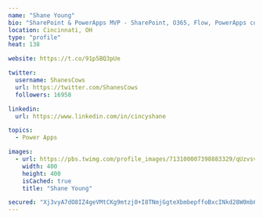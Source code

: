 ```yaml
---
name: "Shane Young"
bio: "SharePoint & PowerApps MVP - SharePoint, O365, Flow, PowerApps consulting? @PowerApps911 | Pure Snark? You found it."
location: Cincinnati, OH
type: "profile"
heat: 138

website: https://t.co/91p5BQ3pUe

twitter:
  username: ShanesCows
  url: https://twitter.com/ShanesCows
  followers: 16958

linkedin:
  url: https://www.linkedin.com/in/cincyshane

topics:
  - Power Apps

images:
  - url: https://pbs.twimg.com/profile_images/713100007398883329/qUzvsvQ3_400x400.jpg
    width: 400
    height: 400
    isCached: true
    title: "Shane Young"

secured: "Xj3vyA7dO8IZ4geVMtCKg9mtzj0+I8TNmjGgteXbmbepffoBxcINkd28W0mb6izbIOgeblPSibMLTO3heCa8+xFhwQwgjrtcPbTM+htG6BSq8utwZ8TO2sHpO2M4HSqWefzxWZYDQHkVIoNim3ZMeB8UpVKn0wdXu1zT2ISoQQjC/Pk301jwmNyACr1pErNd43NTiTSOYZdNRQ0Dw4egbQXsWQvfkOSL32cP6z34DmM+I+e0ztLdteJ3HQyGem/ILkiPWPgMEYN360nb86Vv7auOAtiOts61N5QkeuSYRmtiINb6uAglhbBKwUyCYt2r9Uc/ePcHzQ7rX1LxCWhfy2sIaUW6vUjPHEdIhie6yC3IPx985778DjpWXgSIO4FUO3CR7UnZ2H5AHc8upQarG+V4hdlOrhd3Oa4w2Lyfb38=;MFlbIOKlWQQSN1uIgRnekQ=="
---
```


